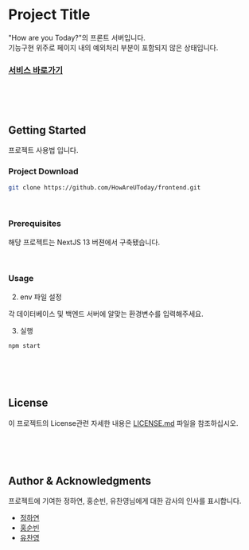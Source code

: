 # Project Title

"How are you Today?"의 프론트 서버입니다.<br>
기능구현 위주로 페이지 내의 예외처리 부분이 포함되지 않은 상태입니다.

### [서비스 바로가기](https://www.howareyoutoday.shop)

<br><br><br>

## Getting Started

프로젝트 사용법 입니다.
<br>

### Project Download

```bash
git clone https://github.com/HowAreUToday/frontend.git
```
<br>

### Prerequisites

해당 프로젝트는 NextJS 13 버젼에서 구축됐습니다.

<br>

### Usage

2. env 파일 설정

각 데이터베이스 및 백엔드 서버에 알맞는 환경변수를 입력해주세요.

3. 실행

```bash
npm start
```
<br><br><br>

## License

이 프로젝트의 License관련 자세한 내용은 [LICENSE.md](LICENSE.md) 파일을 참조하십시오.

<br><br><br>

## Author & Acknowledgments

프로젝트에 기여한 정하연, 홍순빈, 유찬영님에게 대한 감사의 인사를 표시합니다.

- [정하연](https://hayeon.hashnode.dev/)
- [홍순빈](mailto:sb.hong0317@gmail.com)
- [유찬영](http://youngchannel.co.kr/)
